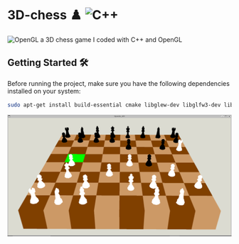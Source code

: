 # 3D-chess ♟️ ![C++](https://img.shields.io/badge/language-C++-blue)
![OpenGL](https://img.shields.io/badge/graphics-OpenGL-brightgreen)
a 3D chess game I coded with C++ and OpenGL


## Getting Started 🛠️ 
Before running the project, make sure you have the following dependencies installed on your system:
```bash
sudo apt-get install build-essential cmake libglew-dev libglfw3-dev libglm-dev libglu1-mesa-dev libgl-dev libxrandr-dev libxi-dev libxinerama-dev libx11-dev
```
![Demo](chess.PNG)

